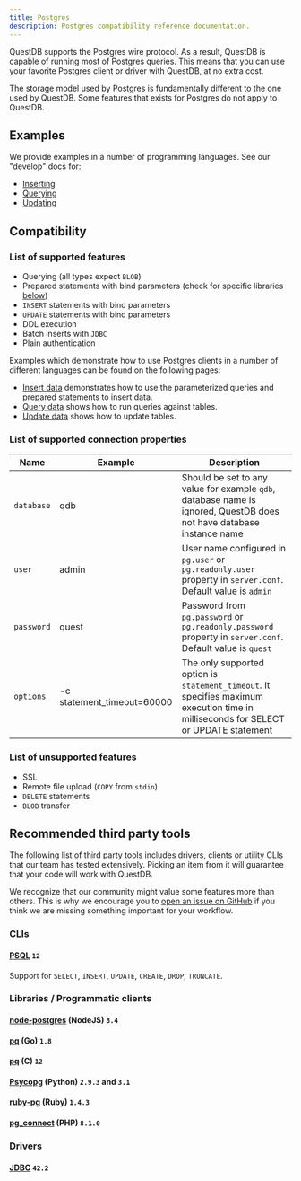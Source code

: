 ```yaml
---
title: Postgres
description: Postgres compatibility reference documentation.
---
```


QuestDB supports the Postgres wire protocol. As a result, QuestDB is capable of
running most of Postgres queries. This means that you can use your favorite
Postgres client or driver with QuestDB, at no extra cost.

The storage model used by Postgres is fundamentally different to the one used by
QuestDB. Some features that exists for Postgres do not apply to QuestDB.

## Examples

We provide examples in a number of programming languages. See our "develop" docs
for:

- [Inserting](/docs/develop/insert-data#postgresql-wire-protocol)
- [Querying](/docs/develop/query-data#postgresql-wire-protocol)
- [Updating](/docs/develop/update-data#postgres-compatibility)

## Compatibility

### List of supported features

- Querying (all types expect `BLOB`)
- Prepared statements with bind parameters (check for specific libraries
  [below](/docs/reference/api/postgres#libraries--programmatic-clients))
- `INSERT` statements with bind parameters
- `UPDATE` statements with bind parameters
- DDL execution
- Batch inserts with `JDBC`
- Plain authentication

Examples which demonstrate how to use Postgres clients in a number of different
languages can be found on the following pages:

- [Insert data](/docs/develop/insert-data#postgresql-wire-protocol) demonstrates
  how to use the parameterized queries and prepared statements to insert data.
- [Query data](/docs/develop/query-data#postgresql-wire-protocol) shows how to
  run queries against tables.
- [Update data](/docs/develop/update-data#postgres-compatibility) shows how to
  update tables.

### List of supported connection properties

| Name       | Example                    | Description                                                                                                                          |
| ---------- | -------------------------- | ------------------------------------------------------------------------------------------------------------------------------------ |
| `database` | qdb                        | Should be set to any value for example `qdb`, database name is ignored, QuestDB does not have database instance name                 |
| `user`     | admin                      | User name configured in `pg.user` or `pg.readonly.user` property in `server.conf`. Default value is `admin`                          |
| `password` | quest                      | Password from `pg.password` or `pg.readonly.password` property in `server.conf`. Default value is `quest`                            |
| `options`  | -c statement_timeout=60000 | The only supported option is `statement_timeout`. It specifies maximum execution time in milliseconds for SELECT or UPDATE statement |

### List of unsupported features

- SSL
- Remote file upload (`COPY` from `stdin`)
- `DELETE` statements
- `BLOB` transfer

## Recommended third party tools

The following list of third party tools includes drivers, clients or utility
CLIs that our team has tested extensively. Picking an item from it will
guarantee that your code will work with QuestDB.

We recognize that our community might value some features more than others. This
is why we encourage you to [open an issue on GitHub]({@githubUrl@}/issues) if
you think we are missing something important for your workflow.

### CLIs

#### [PSQL](https://www.postgresql.org/docs/current/app-psql.html) `12`

Support for `SELECT`, `INSERT`, `UPDATE`, `CREATE`, `DROP`, `TRUNCATE`.

### Libraries / Programmatic clients

#### [node-postgres](https://node-postgres.com/) (NodeJS) `8.4`

#### [pq](https://github.com/lib/pq) (Go) `1.8`

#### [pq](https://www.postgresql.org/docs/12/libpq.html) (C) `12`

#### [Psycopg](https://www.psycopg.org) (Python) `2.9.3` and `3.1`

#### [ruby-pg](https://github.com/ged/ruby-pg) (Ruby) `1.4.3`

#### [pg_connect](https://www.php.net/manual/en/function.pg-connect.php) (PHP) `8.1.0`

### Drivers

#### [JDBC](https://jdbc.postgresql.org/) `42.2`

